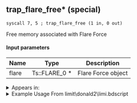 ## trap_flare_free* (special)

`syscall 7, 5 ; trap_flare_free (1 in, 0 out)`

Free memory associated with Flare Force

#### Input parameters
| Name | Type | Description
|------|------|------------
| flare   | Ts::FLARE_0 *   | Flare Force object




<details>
	<summary>Appears in:</summary>
| filename | Entity (obj)
|----------|-------------
| limit\donald2\limi.bdscript       |           
| limit\donald2_wi\limi.bdscript       |           

</details>

<details>
	<summary>Example Usage From limit\donald2\limi.bdscript</summary>
```plaintext
L4019:
 popToSp 0
 pushFromFSpVal 80
 syscall 7, 5 ; trap_flare_free (1 in, 0 out)
 pushFromFSp 0
 gosub 4, L4008
 ret
```
</details>

